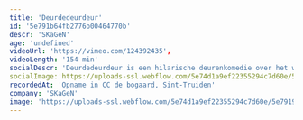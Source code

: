```yaml
---
title: 'Deurdedeurdeur'
id: '5e791b64fb2776b00464770b'
descr: 'SKaGeN'
age: 'undefined'
videoUrl: 'https://vimeo.com/124392435',
videoLength: '154 min'
socialDescr: 'Deurdedeurdeur is een hilarische deurenkomedie over het wel en wee van een theatergezelschap tijdens de repetities en tijdens hun toernee. U ziet de voor- en achterzijde van de mensen en het toneel: het decor, maar ook de acteurs en de regisseur die in de coulissen te kampen hebben met verliefdheden, gebrek aan professionalisme, jaloezie en drank. '
socialImage:'https://uploads-ssl.webflow.com/5e74d1a9ef22355294c7d60e/5e79197278618a116b185669_SkaGeN_deurdeurdeur-01%20(c)%20Luc%20VLeugels.jpg'
recordedAt: 'Opname in CC de bogaard, Sint-Truiden'
company: 'SKaGeN'
image: 'https://uploads-ssl.webflow.com/5e74d1a9ef22355294c7d60e/5e79197278618a116b185669_SkaGeN_deurdeurdeur-01%20(c)%20Luc%20VLeugels.jpg'
---
```

